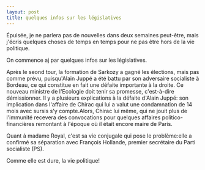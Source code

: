 ```yaml
---
layout: post
title: quelques infos sur les législatives
---
```


<p>Épuisée, je ne parlera pas de nouvelles dans deux semaines peut-être, mais j&#39;écris quelques choses de temps en temps pour ne pas être hors de la vie politique. </p>
<p>On commence aj par quelques infos sur les législatives.</p>
<p>Après le seond tour, la formation de Sarkozy a gagné les élections, mais pas comme prévu, puisqu&#39;Alain Juppé a été battu par son adversaire socialiste à Bordeau, ce qui constitue en fait une défaite importante à la droite. Ce nouveau ministre de l&#39;Ecologie doit tenir sa promesse, c&#39;est-à-dire démissionner. Il y a plusieurs explications à la défaite d&#39;Alain Juppé: son implication dans l&#39;affaire de Chirac qui lui a valut une condamnation de 14 mois avec sursis s&#39;y compte.Alors, Chirac lui même, qui ne jouit plus de l&#39;immunité recevera des convocations pour quelques affaires politico-financières remontant à l&#39;époque où il était encore maire de Paris.</p>
<p>Quant à madame Royal, c&#39;est sa vie conjugale qui pose le problème:elle a confirmé sa séparation avec François Hollande, premier secrétaire du Parti socialiste (PS).</p>
<p>Comme elle est dure, la vie politique! </p>
<p></p>
